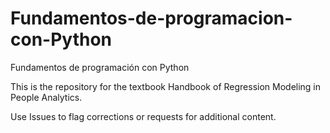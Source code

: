 # Fundamentos-de-programacion-con-Python
Fundamentos de programación con Python

This is the repository for the textbook Handbook of Regression Modeling in People Analytics.

Use Issues to flag corrections or requests for additional content.
